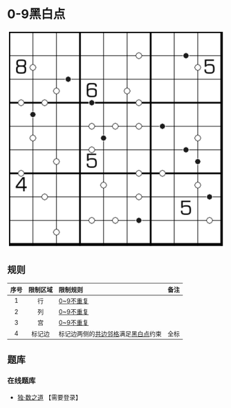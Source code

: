 # 0-9黑白点

![题](../../../images/sudoku/0-9黑白点.png)

## 规则

| 序号  | 限制区域 | 限制规则                  | 备注  |
|:---:|:----:|:----------------------|:---:|
|  1  |  行   | [0~9不重复]              |     |
|  2  |  列   | [0~9不重复]              |     |
|  3  |  宫   | [0~9不重复]              |     |
|  4  | 标记边  | 标记边两侧的[共边邻格]满足[黑白点]约束 | 全标  |

## 题库

### 在线题库

- [独·数之道](http://www.sudokufans.org.cn/lx/game.index.php?type=hb09) 【需要登录】

[0~9不重复]: ../../../rules.md#0to9不重复
[共边邻格]: ../../../rules.md#共边邻格
[黑白点]: ../../../rules.md#黑白点
